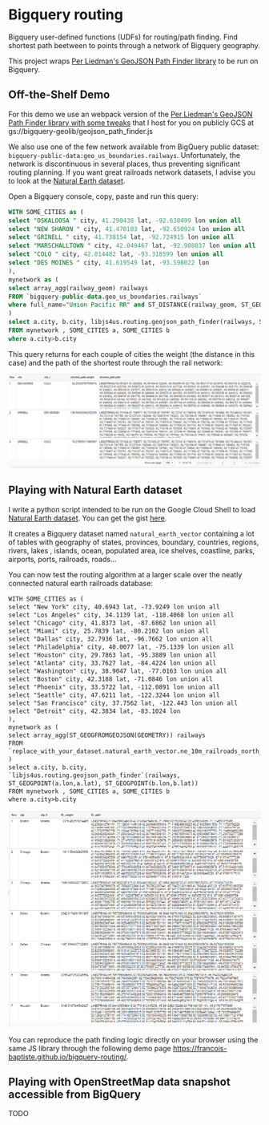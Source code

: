 # Bigquery routing
Bigquery user-defined functions (UDFs) for routing/path finding.
Find shortest path beetween to points through a network of Bigquery geography.

This project wraps [Per Liedman's GeoJSON Path Finder library](https://github.com/perliedman/geojson-path-finder/) to be run on Bigquery.

## Off-the-Shelf Demo
For this demo we use an webpack version of the [Per Liedman's GeoJSON Path Finder library with some tweaks](https://github.com/francois-baptiste/geojson-path-finder/blob/webpack/geojson_path_finder.js) that I host for you on publicly GCS at gs://bigquery-geolib/geojson_path_finder.js

We also use one of the few network available from BigQuery public dataset: `bigquery-public-data:geo_us_boundaries.railways`. Unfortunately, the network is discontinuous in several places, thus preventing significant routing planning. If you want great railroads network datasets, I advise you to look at the [Natural Earth dataset](#playing-with-natural-earth-dataset).

Open a Bigquery console, copy, paste and run this query:
```sql
WITH SOME_CITIES as (
select "OSKALOOSA " city, 41.290438 lat, -92.638499 lon union all 
select "NEW SHARON " city, 41.470103 lat, -92.650924 lon union all
select "GRINELL " city, 41.738154 lat, -92.724915 lon union all
select "MARSCHALLTOWN " city, 42.049467 lat, -92.908037 lon union all
select "COLO " city, 42.014482 lat, -93.318599 lon union all
select "DES MOINES " city, 41.619549 lat, -93.598022 lon
),
mynetwork as (
select array_agg(railway_geom) railways
FROM `bigquery-public-data.geo_us_boundaries.railways`
where full_name="Union Pacific RR" and ST_DISTANCE(railway_geom, ST_GEOGPOINT(-93,42)) <100000
)
select a.city, b.city, libjs4us.routing.geojson_path_finder(railways, ST_GEOGPOINT(a.lon,a.lat), ST_GEOGPOINT(b.lon,b.lat)) shortest_path
FROM mynetwork , SOME_CITIES a, SOME_CITIES b
where a.city>b.city
```
This query returns for each couple of cities the weight (the distance in this case) and the path of the shortest route through the rail network:

![demo](./img/demo.png)


## Playing with Natural Earth dataset
I write a python script intended to be run on the Google Cloud Shell to load [Natural Earth dataset](https://www.naturalearthdata.com/).
You can get the gist [here](https://gist.github.com/francois-baptiste/bd6694dbcab836aa1e1bb96815a13a8d).


It creates a Bigquery dataset named `natural_earth_vector` containing a lot of tables with geography of states, provinces, boundary, countries, regions, rivers, lakes , islands, ocean, populated area, ice shelves, coastline, parks, airports, ports, railroads, roads...

You can now test the routing algorithm at a larger scale over the neatly connected natural earth railroads database:

```
WITH SOME_CITIES as (
select "New York" city, 40.6943 lat, -73.9249 lon union all
select "Los Angeles" city, 34.1139 lat, -118.4068 lon union all
select "Chicago" city, 41.8373 lat, -87.6862 lon union all
select "Miami" city, 25.7839 lat, -80.2102 lon union all
select "Dallas" city, 32.7936 lat, -96.7662 lon union all
select "Philadelphia" city, 40.0077 lat, -75.1339 lon union all
select "Houston" city, 29.7863 lat, -95.3889 lon union all
select "Atlanta" city, 33.7627 lat, -84.4224 lon union all
select "Washington" city, 38.9047 lat, -77.0163 lon union all
select "Boston" city, 42.3188 lat, -71.0846 lon union all
select "Phoenix" city, 33.5722 lat, -112.0891 lon union all
select "Seattle" city, 47.6211 lat, -122.3244 lon union all
select "San Francisco" city, 37.7562 lat, -122.443 lon union all
select "Detroit" city, 42.3834 lat, -83.1024 lon 
),
mynetwork as (
select array_agg(ST_GEOGFROMGEOJSON(GEOMETRY)) railways
FROM `replace_with_your_dataset.natural_earth_vector.ne_10m_railroads_north_america`
)
select a.city, b.city, `libjs4us.routing.geojson_path_finder`(railways, ST_GEOGPOINT(a.lon,a.lat), ST_GEOGPOINT(b.lon,b.lat))
FROM mynetwork , SOME_CITIES a, SOME_CITIES b
where a.city>b.city
```
![demo](./img/demo2.png)

You can reproduce the path finding logic directly on your browser using the same JS library through the following demo page https://francois-baptiste.github.io/bigquery-routing/.

## Playing with OpenStreetMap data snapshot accessible from BigQuery

TODO
